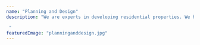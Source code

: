 ```yaml
---
name: "Planning and Design"
description: "We are experts in developing residential properties. We have developed various townhouses around the Canterbury region. We cover the whole process for you and provide you with either predesigned drawings or we can work with you to develop the vision of your dream house.

 "
featuredImage: "planninganddesign.jpg"
---
```

